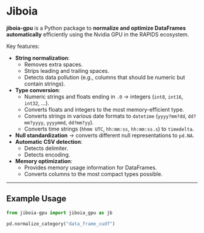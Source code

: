 # Jiboia

**jiboia-gpu** is a Python package to **normalize and optimize DataFrames automatically** efficiently using the Nvidia GPU in the RAPIDS ecosystem.

Key features:
- **String normalization**:
  - Removes extra spaces.
  - Strips leading and trailing spaces.
  - Detects data pollution (e.g., columns that should be numeric but contain strings).
- **Type conversion**:
  - Numeric strings and floats ending in `.0` → integers (`int8`, `int16`, `int32`, …).
  - Converts floats and integers to the most memory-efficient type.
  - Converts strings in various date formats to `datetime` (`yyyy?mm?dd`, `dd?mm?yyyy`, `yyyymmd`, `dd?mm?yy`).
  - Converts time strings (`hhmm UTC`, `hh:mm:ss`, `hh:mm:ss.s`) to `timedelta`.
- **Null standardization** → converts different null representations to `pd.NA`.
- **Automatic CSV detection**:
  - Detects delimiter.
  - Detects encoding.
- **Memory optimization**:
  - Provides memory usage information for DataFrames.
  - Converts columns to the most compact types possible.

---

## Example Usage

```python
from jiboia-gpu import jiboia_gpu as jb

pd.normalize_category("data_frame_cudf")

```
